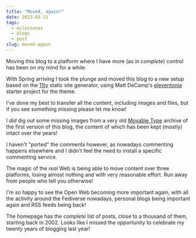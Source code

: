 ```yaml
---
title: "Moved, again!"
date: 2023-03-21
tags: 
  - milestones
  - blogs
  - post
slug: moved-again
---
```


Moving this blog to a platform where I have more 
(as in _complete_) control has been on my mind for a while.

<!-- excerpt -->

With Spring arriving I took the plunge and moved this blog
to a new setup based on the [11ty](https://www.11ty.dev/) static site
generator, using Matt DeCamp's [eleventonia](https://github.com/mattdecamp/eleventonia)
starter project for the theme.

I've done my best to transfer all the content, including images
and files, but if you see something missing please let me know!

I _did_ dig out some missing images from a very old
[Movable Type](https://en.wikipedia.org/wiki/Movable_Type)
archive of the first version of this blog, the content of which has been
kept (mostly) intact over the years!

I haven't "ported" the comments however, as nowadays commenting
happens elsewhere and I didn't feel the need to install a specific
commenting service.

The magic of the _real_
Web is being able to move content over three platforms, losing
almost nothing and with very reasonable effort. Run away from
people who tell you otherwise!

I'm _so_ happy to see the Open
Web becoming more important again, with all the activity around
the Fediverse nowadays, personal blogs being important again and
RSS feeds being back!

The homepage has the _complete_ list of posts, close to a thousand
of them, starting back in 2002. Looks like I missed the opportunity
to celebrate my twenty years of blogging last year!